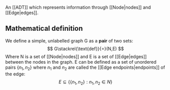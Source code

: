 An [[ADT]] which represents information through [[Node|nodes]] and [[Edge|edges]].
## Mathematical definition
We define a simple, unlabelled graph G as a **pair** of two sets:
$$
G\stackrel{\text{def}}{=}(N,E)
$$
Where N is a set of [[Node|nodes]] and E is a set of [[Edge|edges]] between the nodes in the graph. E can be defined as a set of unordered pairs $\{ {n_{1},n_{2}} \}$ where $n_{1}$ and $n_{2}$ are called the [[Edge endpoints|endpoints]] of the edge:
$$
E \subseteq \{ \{n_{1},n_{2}\} : n_{1}, n_{2} \in N \}
$$